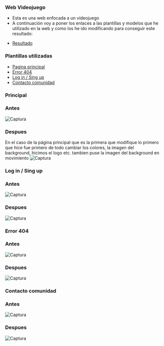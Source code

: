 ### Web Videojuego ###
- Esta es una web enfocada a un videojuego 
- A continuación voy a poner los enlaces a las plantillas y modelos que he utilizado en la web y como los he ido modificando para conseguir este resultado:
* [Resultado](https://ericeo.github.io/Web-juego/)
### Plantillas utilizadas ###
* [Pagina principal](https://www.mediafire.com/file/3e911dkk7jn1adl/P%E1gina_web_AlexCG_Design.zip/file)
* [Error 404](https://codepen.io/rafaelavlucas/pen/NWWQNjZ)
* [Log in / Sing up](https://codepen.io/ianpirro/pen/DzKIJ)
* [Contacto comunidad](https://codepen.io/mel/pen/kHCvr)
### Principal ###
### Antes ###
![Captura](https://github.com/EricEo/Web-juego/blob/main/im%C3%A1genes/Principalantes.PNG)
### Despues ###
En el caso de la página principal que es la primera que modifique lo primero que hice fue primero de todo cambiar los colores, la imagen del background, hicimos el logo etc.
tambien puse la imagen del background en movimiento 
![Captura](https://github.com/EricEo/Web-juego/blob/main/im%C3%A1genes/principaldespues.PNG)
### Log in / Sing up ###
### Antes ###
![Captura](https://github.com/EricEo/Web-juego/blob/main/im%C3%A1genes/loginantes.PNG)
### Despues ###
![Captura](https://github.com/EricEo/Web-juego/blob/main/im%C3%A1genes/logindespues.PNG)
### Error 404 ###
### Antes ###
![Captura](https://github.com/EricEo/Web-juego/blob/main/im%C3%A1genes/error404antes.PNG)
### Despues ###
![Captura](https://github.com/EricEo/Web-juego/blob/main/im%C3%A1genes/error404despues.PNG)
### Contacto comunidad ###
### Antes ###
![Captura](https://github.com/EricEo/Web-juego/blob/main/im%C3%A1genes/comunidadantes.PNG)
### Despues ###
![Captura](https://github.com/EricEo/Web-juego/blob/main/im%C3%A1genes/comunidaddespues.PNG)
